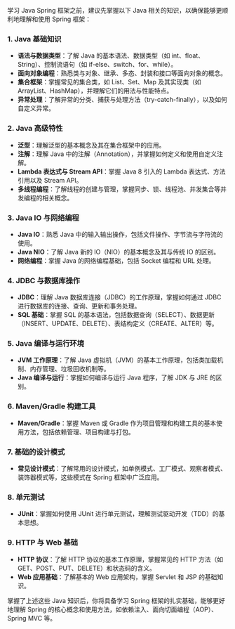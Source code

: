 学习 Java Spring 框架之前，建议先掌握以下 Java 相关的知识，以确保能够更顺利地理解和使用 Spring 框架：

### 1. **Java 基础知识**
   - **语法与数据类型**：了解 Java 的基本语法、数据类型（如 int、float、String）、控制流语句（如 if-else、switch、for、while）。
   - **面向对象编程**：熟悉类与对象、继承、多态、封装和接口等面向对象的概念。
   - **集合框架**：掌握常见的集合类，如 List、Set、Map 及其实现类（如 ArrayList、HashMap），并理解它们的用法与性能特点。
   - **异常处理**：了解异常的分类、捕获与处理方法（try-catch-finally），以及如何自定义异常。

### 2. **Java 高级特性**
   - **泛型**：理解泛型的基本概念及其在集合框架中的应用。
   - **注解**：理解 Java 中的注解（Annotation），并掌握如何定义和使用自定义注解。
   - **Lambda 表达式与 Stream API**：掌握 Java 8 引入的 Lambda 表达式、方法引用以及 Stream API。
   - **多线程编程**：了解线程的创建与管理，掌握同步、锁、线程池、并发集合等并发编程的相关概念。

### 3. **Java IO 与网络编程**
   - **Java IO**：熟悉 Java 中的输入输出操作，包括文件操作、字节流与字符流的使用。
   - **Java NIO**：了解 Java 新的 IO（NIO）的基本概念及其与传统 IO 的区别。
   - **网络编程**：掌握 Java 的网络编程基础，包括 Socket 编程和 URL 处理。

### 4. **JDBC 与数据库操作**
   - **JDBC**：理解 Java 数据库连接（JDBC）的工作原理，掌握如何通过 JDBC 进行数据库的连接、查询、更新和事务处理。
   - **SQL 基础**：掌握 SQL 的基本语法，包括数据查询（SELECT）、数据更新（INSERT、UPDATE、DELETE）、表结构定义（CREATE、ALTER）等。

### 5. **Java 编译与运行环境**
   - **JVM 工作原理**：了解 Java 虚拟机（JVM）的基本工作原理，包括类加载机制、内存管理、垃圾回收机制等。
   - **Java 编译与运行**：掌握如何编译与运行 Java 程序，了解 JDK 与 JRE 的区别。

### 6. **Maven/Gradle 构建工具**
   - **Maven/Gradle**：掌握 Maven 或 Gradle 作为项目管理和构建工具的基本使用方法，包括依赖管理、项目构建与打包。

### 7. **基础的设计模式**
   - **常见设计模式**：了解常用的设计模式，如单例模式、工厂模式、观察者模式、装饰器模式等，这些模式在 Spring 框架中广泛应用。

### 8. **单元测试**
   - **JUnit**：掌握如何使用 JUnit 进行单元测试，理解测试驱动开发（TDD）的基本思想。

### 9. **HTTP 与 Web 基础**
   - **HTTP 协议**：了解 HTTP 协议的基本工作原理，掌握常见的 HTTP 方法（如 GET、POST、PUT、DELETE）和状态码的含义。
   - **Web 应用基础**：了解基本的 Web 应用架构，掌握 Servlet 和 JSP 的基础知识。

掌握了上述这些 Java 知识后，你将具备学习 Spring 框架的扎实基础，能够更好地理解 Spring 的核心概念和使用方法，如依赖注入、面向切面编程（AOP）、Spring MVC 等。